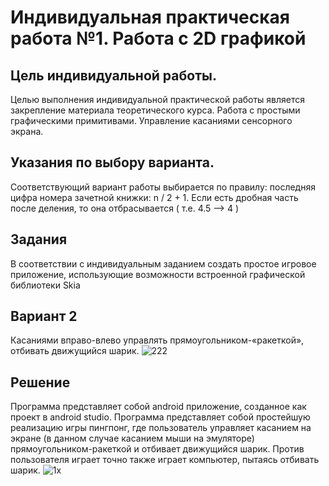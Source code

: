 # Индивидуальная практическая работа №1. Работа с 2D графикой
## Цель индивидуальной работы.
Целью выполнения индивидуальной практической работы является
закрепление материала теоретического курса. Работа с простыми
графическими примитивами. Управление касаниями сенсорного экрана.
## Указания по выбору варианта.
Соответствующий вариант работы выбирается по правилу: последняя
цифра номера зачетной книжки: n / 2 + 1. Если есть дробная часть после
деления, то она отбрасывается ( т.е. 4.5 –> 4 )
## Задания
В соответствии с индивидуальным заданием создать простое игровое
приложение, использующие возможности встроенной графической
библиотеки Skia

## Вариант 2 
Касаниями вправо-влево управлять прямоугольником-«ракеткой»,
отбивать движущийся шарик.
![222](https://user-images.githubusercontent.com/75760235/213184144-40588b9e-2dce-4c12-bdab-1b0b3cf566cd.jpg)
## Решение
Программа представляет собой android приложение, созданное как проект в android studio.
Программа представляет собой простейшую реализацию игры пингпонг, где пользователь управляет касанием на экране (в данном случае
касанием мыши на эмуляторе) прямоугольником-ракеткой и отбивает
движущийся шарик. 
Против пользователя играет точно также играет компьютер, пытаясь отбивать шарик.
![1x](https://user-images.githubusercontent.com/75760235/213186107-153a373d-eb1a-4145-a21a-7c580a650e4d.png)
